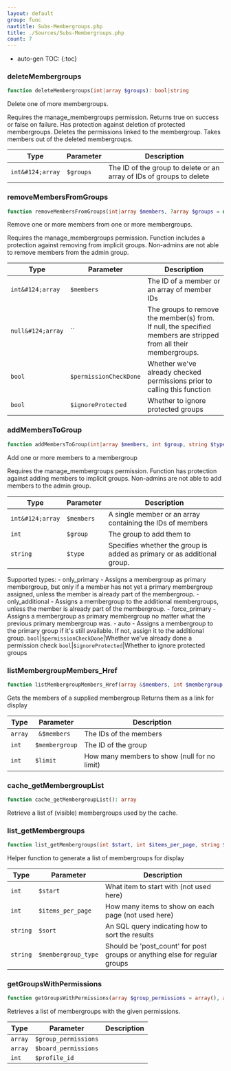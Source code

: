 ```yaml
---
layout: default
group: func
navtitle: Subs-Membergroups.php
title: ./Sources/Subs-Membergroups.php
count: 7
---
```

* auto-gen TOC:
{:toc}
### deleteMembergroups

```php
function deleteMembergroups(int|array $groups): bool|string
```
Delete one of more membergroups.

Requires the manage_membergroups permission.
Returns true on success or false on failure.
Has protection against deletion of protected membergroups.
Deletes the permissions linked to the membergroup.
Takes members out of the deleted membergroups.

Type|Parameter|Description
---|---|---
`int&#124;array`|`$groups`|The ID of the group to delete or an array of IDs of groups to delete

### removeMembersFromGroups

```php
function removeMembersFromGroups(int|array $members, ?array $groups = null, bool $permissionCheckDone = false, bool $ignoreProtected = false): bool
```
Remove one or more members from one or more membergroups.

Requires the manage_membergroups permission.
Function includes a protection against removing from implicit groups.
Non-admins are not able to remove members from the admin group.

Type|Parameter|Description
---|---|---
`int&#124;array`|`$members`|The ID of a member or an array of member IDs
`null&#124;array`|``|The groups to remove the member(s) from. If null, the specified members are stripped from all their membergroups.
`bool`|`$permissionCheckDone`|Whether we've already checked permissions prior to calling this function
`bool`|`$ignoreProtected`|Whether to ignore protected groups

### addMembersToGroup

```php
function addMembersToGroup(int|array $members, int $group, string $type = 'auto', bool $permissionCheckDone = false, bool $ignoreProtected = false): bool
```
Add one or more members to a membergroup

Requires the manage_membergroups permission.
Function has protection against adding members to implicit groups.
Non-admins are not able to add members to the admin group.

Type|Parameter|Description
---|---|---
`int&#124;array`|`$members`|A single member or an array containing the IDs of members
`int`|`$group`|The group to add them to
`string`|`$type`|Specifies whether the group is added as primary or as additional group.
Supported types:
	- only_primary      - Assigns a membergroup as primary membergroup, but only
						  if a member has not yet a primary membergroup assigned,
						  unless the member is already part of the membergroup.
	- only_additional   - Assigns a membergroup to the additional membergroups,
						  unless the member is already part of the membergroup.
	- force_primary     - Assigns a membergroup as primary membergroup no matter
						  what the previous primary membergroup was.
	- auto              - Assigns a membergroup to the primary group if it's still
						  available. If not, assign it to the additional group.
`bool`|`$permissionCheckDone`|Whether we've already done a permission check
`bool`|`$ignoreProtected`|Whether to ignore protected groups

### listMembergroupMembers_Href

```php
function listMembergroupMembers_Href(array &$members, int $membergroup, int $limit = null): bool
```
Gets the members of a supplied membergroup
Returns them as a link for display



Type|Parameter|Description
---|---|---
`array`|` &$members`|The IDs of the members
`int`|`$membergroup`|The ID of the group
`int`|`$limit`|How many members to show (null for no limit)

### cache_getMembergroupList

```php
function cache_getMembergroupList(): array
```
Retrieve a list of (visible) membergroups used by the cache.



### list_getMembergroups

```php
function list_getMembergroups(int $start, int $items_per_page, string $sort, string $membergroup_type): array
```
Helper function to generate a list of membergroups for display



Type|Parameter|Description
---|---|---
`int`|`$start`|What item to start with (not used here)
`int`|`$items_per_page`|How many items to show on each page (not used here)
`string`|`$sort`|An SQL query indicating how to sort the results
`string`|`$membergroup_type`|Should be 'post_count' for post groups or anything else for regular groups

### getGroupsWithPermissions

```php
function getGroupsWithPermissions(array $group_permissions = array(), array $board_permissions = array(), int $profile_id = 1): array
```
Retrieves a list of membergroups with the given permissions.



Type|Parameter|Description
---|---|---
`array`|`$group_permissions`|
`array`|`$board_permissions`|
`int`|`$profile_id`|

